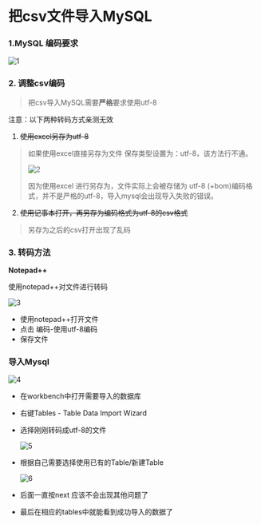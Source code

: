 # 把csv文件导入MySQL

### 1.MySQL 编码要求

![1](D:\Material\Notes\deploysNotes\ImportCSVtoMySQL.assets\1.png)

### 2. 调整csv编码

> 把csv导入MySQL需要**严格**要求使用utf-8



注意：以下两种转码方式亲测无效

1. ~~使用excel另存为utf-8~~

> 如果使用excel直接另存为文件 保存类型设置为：utf-8，该方法行不通。
>
> ![2](D:\Material\Notes\deploysNotes\ImportCSVtoMySQL.assets\2.png)
>
> 因为使用excel 进行另存为，文件实际上会被存储为 utf-8 (+bom)编码格式，并不是严格的utf-8，导入mysql会出现导入失败的错误。

2. ~~使用记事本打开，再另存为编码格式为utf-8的csv格式~~

> 另存为之后的csv打开出现了乱码

### 3. **转码方法**

**Notepad++**

使用notepad++对文件进行转码

![3](D:\Material\Notes\deploysNotes\ImportCSVtoMySQL.assets\3.png)

- 使用notepad++打开文件
- 点击  编码-使用utf-8编码
- 保存文件

### 导入Mysql

![4](D:\Material\Notes\deploysNotes\ImportCSVtoMySQL.assets\4.png)

- 在workbench中打开需要导入的数据库

- 右键Tables - Table Data Import Wizard

- 选择刚刚转码成utf-8的文件

  ![5](D:\Material\Notes\deploysNotes\ImportCSVtoMySQL.assets\5.png)

- 根据自己需要选择使用已有的Table/新建Table

  ![6](D:\Material\Notes\deploysNotes\ImportCSVtoMySQL.assets\6.png)

- 后面一直按next 应该不会出现其他问题了
- 最后在相应的tables中就能看到成功导入的数据了